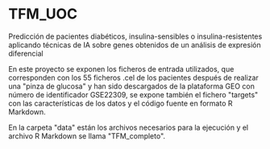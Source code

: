 # TFM_UOC
Predicción de pacientes diabéticos, insulina-sensibles o insulina-resistentes aplicando técnicas de IA sobre genes obtenidos de un análisis de expresión diferencial

En este proyecto se exponen los ficheros de entrada utilizados, que corresponden con los 55 ficheros .cel de los pacientes después de realizar una "pinza de glucosa" y han sido descargados de la plataforma GEO con número de identificador GSE22309, se expone también el fichero "targets" con las características de los datos y el código fuente en formato R Markdown.

En la carpeta "data" están los archivos necesarios para la ejecución y el archivo R Markdown se llama "TFM_completo".
